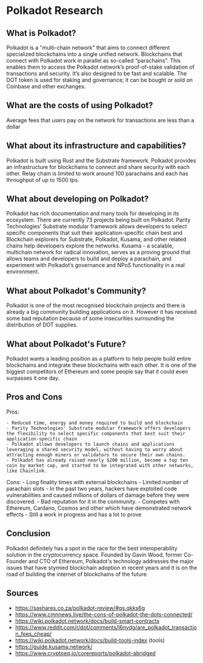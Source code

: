 # Polkadot Research

## What is Polkadot?

Polkadot is a "multi-chain network" that aims to connect different specialized blockchains into a single unified network. Blockchains that connect with Polkadot work in parallel as so-called “parachains”. This enables them to access the Polkadot network’s proof-of-stake validation of transactions and security. It’s also designed to be fast and scalable. The DOT token is used for staking and governance; it can be bought or sold on Coinbase and other exchanges. 

## What are the costs of using Polkadot?

Average fees that users pay on the network for transactions are less than a dollar

## What about its infrastructure and capabilities?

Polkadot is built using Rust and the Substrate framework. Polkadot provides an infrastructure for blockchains to connect and share security with each other. Relay chain is limited to work around 100 parachains and each has throughput of up to 1500 tps.

## What about developing on Polkadot?

Polkadot has rich documentation and many tools for developing in its ecosystem. There are currently 73 projects being built on Polkadot. Parity Technologies' Substrate modular framework allows developers to select specific components that suit their application-specific chain best and Blockchain explorers for Substrate, Polkadot, Kusama, and other related chains help developers explore the networks. Kusama - a scalable, multichain network for radical innovation, serves as a proving ground that allows teams and developers to build and deploy a parachain, and experiment with Polkadot’s governance and NPoS functionality in a real environment.

## What about Polkadot's Community?

Polkadot is one of the most recognised blockchain projects and there is already a big community building applications on it. However it has received some bad reputation because of some insecurities surrounding the distribution of DOT supplies. 

## What about Polkadot's Future?

Polkadot wants a leading position as a platform to help people build entire blockchains and integrate these blockchains with each other. It is one of the biggest competitors of Ethereum and some people say that it could even surpasses it one day.

## Pros and Cons

Pros:

	- Reduced time, energy and money required to build and blockchain
	- Parity Technologies' Substrate modular framework offers developers the flexibility to select specific components that best suit their application-specific chain
	- Polkadot allows developers to launch chains and applications leveraging a shared security model, without having to worry about attracting enough miners or validators to secure their own chains.
	- Polkadot has already raised nearly $200 million, become a top ten coin by market cap, and started to be integrated with other networks, like Chainlink.
  
Cons:
	- Long finality times with external blockchains
	- Limited number of parachain slots
	- In the past two years, hackers have exploited code vulnerabilities and caused millions of dollars of damage before they were discovered.
	- Bad reputation for it in the community.
	- Competes with Ethereum, Cardano, Cosmos and other which have demonstrated network effects
	- Still a work in progress and has a lot to prove

## Conclusion

Polkadot definitely has a spot in the race for the best interoperability solution in the cryptocurrency space. Founded by Gavin Wood, former Co-Founder and CTO of Ethereum, Polkadot's technology addresses the major issues that have stymied blockchain adoption in recent years and it is on the road of building the internet of blockchains of the future. 

## Sources

- https://sashares.co.za/polkadot-review/#gs.qkks6g
- https://www.cmnnews.live/the-cons-of-polkadot-the-dots-connected/
- https://wiki.polkadot.network/docs/build-smart-contracts
- https://www.reddit.com/r/dot/comments/l6nvdg/are_polkadot_transaction_fees_cheap/
- https://wiki.polkadot.network/docs/build-tools-index (tools)
- https://guide.kusama.network/ 
- https://www.cryptoeq.io/corereports/polkadot-abridged
